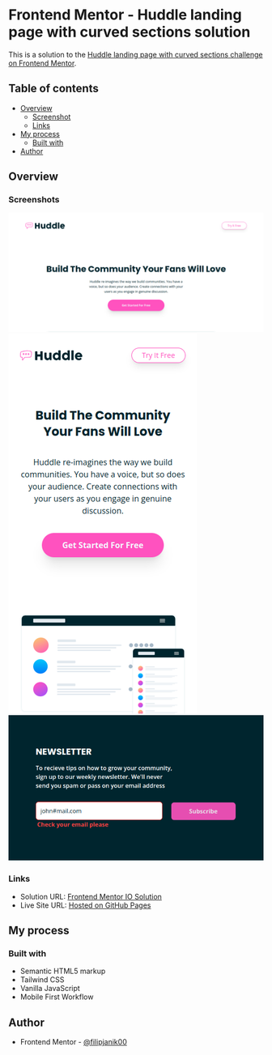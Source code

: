 # Frontend Mentor - Huddle landing page with curved sections solution

This is a solution to the [Huddle landing page with curved sections challenge on Frontend Mentor](https://www.frontendmentor.io/challenges/huddle-landing-page-with-curved-sections-5ca5ecd01e82137ec91a50f2).

## Table of contents

- [Overview](#overview)
  - [Screenshot](#screenshot)
  - [Links](#links)
- [My process](#my-process)
  - [Built with](#built-with)
- [Author](#author)

## Overview

### Screenshots

![](./screenshots/desktop-preview.png)
![](./screenshots/mobile-preview.png)
![](./screenshots/active-state.png)

### Links

- Solution URL: [Frontend Mentor IO Solution](https://www.frontendmentor.io/solutions/huddle-landing-page-using-tailwind-css-I3CLGKk_mP)
- Live Site URL: [Hosted on GitHub Pages](https://filipjanik00.github.io/huddle-landing-page-with-curved-sections/)

## My process

### Built with

- Semantic HTML5 markup
- Tailwind CSS
- Vanilla JavaScript
- Mobile First Workflow

## Author

- Frontend Mentor - [@filipjanik00](https://www.frontendmentor.io/profile/filipjanik00)
